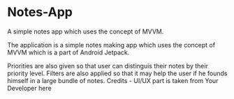 # Notes-App

A simple notes app which uses the concept of MVVM.

The application is a simple notes making app which uses the concept of MVVM which is a part of Android Jetpack.

Priorities are also given so that user can distinguis their notes by their priority level. Filters are also applied so that it may help the user if he founds himself in a large bundle of notes.
                                                            Credits - UI/UX part is taken from Your Developer here 

